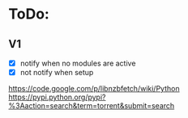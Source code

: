 # ToDo:

## V1
- [x] notify when no modules are active
- [x] not notify when setup

https://code.google.com/p/libnzbfetch/wiki/Python
https://pypi.python.org/pypi?%3Aaction=search&term=torrent&submit=search
